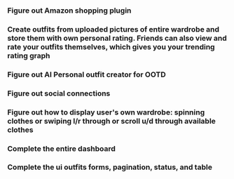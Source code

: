 ### Figure out Amazon shopping plugin
### Create outfits from uploaded pictures of entire wardrobe and store them with own personal rating. Friends can also view and rate your outfits themselves, which gives you your trending rating graph
### Figure out AI Personal outfit creator for OOTD
### Figure out social connections
### Figure out how to display user's own wardrobe: spinning clothes or swiping l/r through or scroll u/d through available clothes
### Complete the entire dashboard
### Complete the ui outfits forms, pagination, status, and table